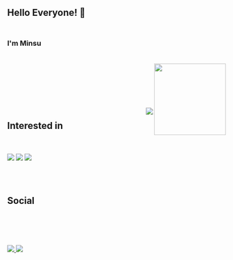 ## Hello Everyone! 👋 <br/><br/>
### I'm Minsu <br/><br/>
<img align='right' src="https://github-readme-stats.vercel.app/api?username=Rapidshot282" height="165"> 
<br/><br/><br/><br/><br/><br/>
<img align='right' src="http://mazassumnida.wtf/api/v2/generate_badge?boj=alstn3434">

## Interested in
<br/><br/>
<img src="https://img.shields.io/badge/C%2B%2B-00599C?style=flat-square&logo=C%2B%2B&logoColor=white"/> <img src="https://img.shields.io/badge/JavaScript-F7DF1E?style=flat-square&logo=JavaScript&logoColor=white"/> <img src="https://img.shields.io/badge/CSS-1572B6?style=flat-square&logo=CSS3&logoColor=white"/>

<br/><br/>

## Social<br/><br/>
<br/><br/>

<a href="https://www.instagram.com/minsusu_25/" target="_blank"><img src="https://img.shields.io/badge/Minsusu_25-E4405F?style=flat-square&logo=Instagram&logoColor=white"/> <a href="https://blog.naver.com/alstn3434" target="_blank"><img src="https://img.shields.io/badge/blog-03C75A?style=flat-square&logo=Naver&logoColor=white"/> <br/><br/>

<br/><br/>
<br/><br/>

  


<!--
**Rapidshot282/Rapidshot282** is a ✨ _special_ ✨ repository because its `README.md` (this file) appears on your GitHub profile.
<a href="클릭시 이동할 링크" target="_blank"><img src="https://img.shields.io/badge/문자-색코드?style=flat-square&logo=이미지 이름&logoColor=white"/></a>
<img src="https://img.shields.io/badge/문자-색코드?style=for-the-badge&logo=이미지 이름&logoColor=black">
